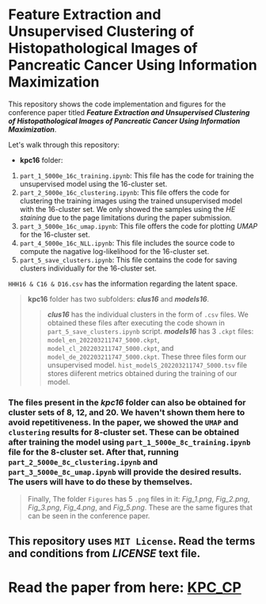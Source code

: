 # Feature Extraction and Unsupervised Clustering of Histopathological Images of Pancreatic Cancer Using Information Maximization

This repository shows the code implementation and figures for the conference paper titled _**Feature Extraction and Unsupervised Clustering of Histopathological Images of Pancreatic Cancer Using Information Maximization**_.

Let's walk through this repository:

- **kpc16** folder:
1. `part_1_5000e_16c_training.ipynb`: This file has the code for training the unsupervised model using the 16-cluster set.
2. `part_2_5000e_16c_clustering.ipynb`: This file offers the code for clustering the training images using the trained unsupervised model with the 16-cluster set. We only showed the samples using the _HE staining_ due to the page limitations during the paper submission.
3. `part_3_5000e_16c_umap.ipynb`: This file offers the code for plotting _UMAP_ for the 16-cluster set.
4. `part_4_5000e_16c_NLL.ipynb`: This file includes the source code to compute the nagative log-likelihood for the 16-cluster set.
5. `part_5_save_clusters.ipynb`: This file contains the code for saving clusters individually for the 16-cluster set.

`HHH16 & C16 & D16.csv` has the information regarding the latent space.

> **kpc16** folder has two subfolders: _**clus16**_ and _**models16**_.
>> _**clus16**_ has the individual clusters in the form of `.csv` files. We obtained these files after executing the code shown in `part_5_save_clusters.ipynb` script.
>> _**models16**_ has 3 `.ckpt` files: `model_en_202203211747_5000.ckpt`, `model_cl_202203211747_5000.ckpt`, and `model_de_202203211747_5000.ckpt`. These three files form our unsupervised model. `hist_modelS_202203211747_5000.tsv` file stores diiferent metrics obtained during the training of our model.

### The files present in the _kpc16_ folder can also be obtained for cluster sets of 8, 12, and 20. We haven't shown them here to avoid repetitiveness. In the paper, we showed the `UMAP` and `clustering` results for 8-cluster set. These can be obtained after training the model using `part_1_5000e_8c_training.ipynb` file for the 8-cluster set. After that, running `part_2_5000e_8c_clustering.ipynb` and `part_3_5000e_8c_umap.ipynb` will provide the desired results. The users will have to do these by themselves.

> Finally, The folder `Figures` has 5 `.png` files in it: _Fig_1.png_, _Fig_2.png_, _Fig_3.png_, _Fig_4.png_, and _Fig_5.png_. These are the same figures that can be seen in the conference paper.

## This repository uses `MIT License`. Read the terms and conditions from _LICENSE_ text file.

# Read the paper from here: [KPC_CP](https://ieeexplore.ieee.org/document/10014057)
